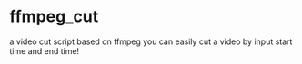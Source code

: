 # ffmpeg_cut
a video cut script based on ffmpeg
you can easily cut a video by input start time and end time!
